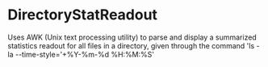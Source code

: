 # DirectoryStatReadout
Uses AWK (Unix text processing utility) to parse and display a summarized statistics readout for all files in a directory, given through the command 'ls -la --time-style='+%Y-%m-%d %H:%M:%S'

